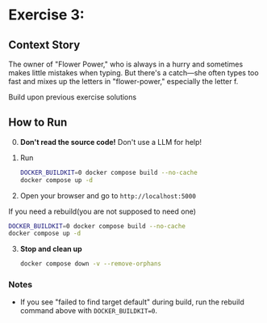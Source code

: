 # Exercise 3: 

## Context Story

The owner of "Flower Power," who is always in a hurry and sometimes makes little mistakes when typing. But there's a catch—she often types too fast and mixes up the letters in "flower-power," especially the letter f.

Build upon previous exercise solutions

## How to Run
0. **Don't read the source code!** Don't use a LLM for help!

1. Run

   ```sh
   DOCKER_BUILDKIT=0 docker compose build --no-cache
   docker compose up -d 
   ```
2. Open your browser and go to `http://localhost:5000`

If you need a rebuild(you are not supposed to need one)

   ```sh
   DOCKER_BUILDKIT=0 docker compose build --no-cache
   docker compose up -d
   ```

3. **Stop and clean up**

   ```sh
   docker compose down -v --remove-orphans
   ```

### Notes

- If you see "failed to find target default" during build, run the rebuild command above with `DOCKER_BUILDKIT=0`.

